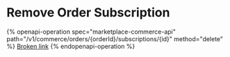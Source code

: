 # Remove Order Subscription

{% openapi-operation spec="marketplace-commerce-api" path="/v1/commerce/orders/{orderId}/subscriptions/{id}" method="delete" %}
[Broken link](broken-reference)
{% endopenapi-operation %}
